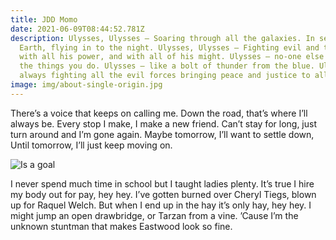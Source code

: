 ```yaml
---
title: JDD Momo
date: 2021-06-09T08:44:52.781Z
description: Ulysses, Ulysses — Soaring through all the galaxies. In search of
  Earth, flying in to the night. Ulysses, Ulysses — Fighting evil and tyranny,
  with all his power, and with all of his might. Ulysses — no-one else can do
  the things you do. Ulysses — like a bolt of thunder from the blue. Ulysses —
  always fighting all the evil forces bringing peace and justice to all.
image: img/about-single-origin.jpg
---
```

There’s a voice that keeps on calling me. Down the road, that’s where I’ll always be. Every stop I make, I make a new friend. Can’t stay for long, just turn around and I’m gone again. Maybe tomorrow, I’ll want to settle down, Until tomorrow, I’ll just keep moving on.

![Is a goal](img/blog-chemex.jpg "It's a goal")

I never spend much time in school but I taught ladies plenty. It’s true I hire my body out for pay, hey hey. I’ve gotten burned over Cheryl Tiegs, blown up for Raquel Welch. But when I end up in the hay it’s only hay, hey hey. I might jump an open drawbridge, or Tarzan from a vine. ’Cause I’m the unknown stuntman that makes Eastwood look so fine.